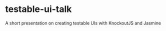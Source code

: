 testable-ui-talk
================

A short presentation on creating testable UIs with KnockoutJS and Jasmine